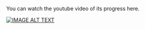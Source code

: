 

You can watch the youtube video of its progress here.

[![IMAGE ALT TEXT](http://img.youtube.com/vi/fHrjmD4jiyo/0.jpg)](http://www.youtube.com/watch?v=fHrjmD4jiyo "Gif animation")
